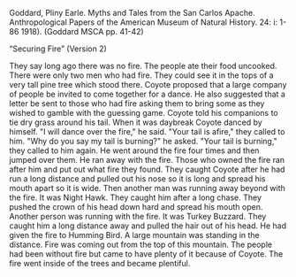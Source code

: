 Goddard, Pliny Earle. Myths and Tales from the San Carlos Apache. Anthropological Papers of the American Museum of Natural History. 24: i: 1-86 1918). (Goddard MSCA pp. 41-42)

“Securing Fire” (Version 2)

They say long ago there was no fire. The people  ate their food uncooked. There were only two men who had fire. They could see it in the tops of a  very  tall pine tree which stood there. Coyote proposed that a large company of people be invited  to come together for a dance. He also suggested that a letter be sent  to those who had fire asking them  to bring some as they wished  to gamble with the guessing game.
Coyote told his companions  to tie dry grass around his tail. When it was daybreak Coyote danced by himself. "I will dance over the fire," he said. "Your tail is afire," they called to him. "Why do you say my tail  is burning?" he asked. "Your tail is burning," they called  to him again.  He went around the fire four times and then jumped over them. He ran  away with the fire. Those who owned the fire ran after him and put out  what fire they found. They caught Coyote after he had run a long distance  and pulled out his nose so it is long and spread his mouth apart so it is wide.  Then another man was running away beyond with the fire. It was Night  Hawk. They caught him after a long chase. They pushed the crown of his  head down hard and spread his mouth open.
Another person was running with the fire. It was Turkey Buzzard.  They caught him a long distance away and pulled the hair  out of his head.  He had given the fire to Humming Bird. A large mountain was standing  in the distance. Fire was coming  out from the top of this mountain. The  people had been without fire but came  to have plenty of it because of Coyote.  The fire went inside of the trees and became plentiful.  
